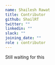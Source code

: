 ```yaml
---
name: Shailesh Rawat
title: Contributor
github: ShailRT
twitter: ""
linkedin: ""
slack: ""
joining_date: ""
role : contributor
---
```


Still waiting for this
